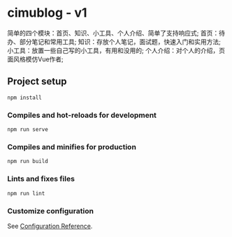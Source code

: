 # cimublog - v1
简单的四个模块：首页、知识、小工具、个人介绍、简单了支持响应式;
首页：待办、部分笔记和常用工具;
知识：存放个人笔记，面试题，快速入门和实用方法;
小工具：放置一些自己写的小工具，有用和没用的;
个人介绍：对个人的介绍，页面风格模仿Vue作者;

## Project setup
```
npm install
```

### Compiles and hot-reloads for development
```
npm run serve
```

### Compiles and minifies for production
```
npm run build
```

### Lints and fixes files
```
npm run lint
```

### Customize configuration
See [Configuration Reference](https://cli.vuejs.org/config/).
